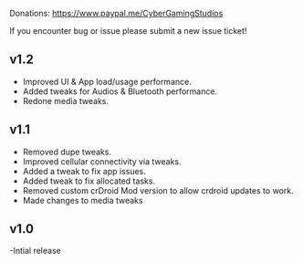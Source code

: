 Donations:
https://www.paypal.me/CyberGamingStudios

If you encounter bug or issue please submit a new issue ticket!

## v1.2
- Improved UI & App load/usage performance.
- Added tweaks for Audios & Bluetooth performance.
- Redone media tweaks.

## v1.1
- Removed dupe tweaks.
- Improved cellular connectivity via tweaks.
- Added a tweak to fix app issues.
- Added tweak to fix allocated tasks.
- Removed custom crDroid Mod version to allow crdroid updates to work.
- Made changes to media tweaks

## v1.0
-Intial release

